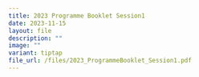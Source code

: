 ```yaml
---
title: 2023 Programme Booklet Session1
date: 2023-11-15
layout: file
description: ""
image: ""
variant: tiptap
file_url: /files/2023_ProgrammeBooklet_Session1.pdf
---
```

